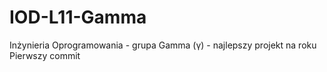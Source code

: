 # IOD-L11-Gamma
Inżynieria Oprogramowania - grupa Gamma (γ) - najlepszy projekt na roku
Pierwszy commit
